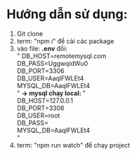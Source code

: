 # Hướng dẫn sử dụng:

1. Git clone 
2. term: "npm i" để cài các package
3. vào file: 
   <b>.env</b> đổi:<br/>"
    DB_HOST=remotemysql.com<br/>
    DB_PASS=UggwqidWu0<br/>
    DB_PORT=3306<br/>
    DB_USER=AaqlFWLEt4<br/>
    MYSQL_DB=AaqlFWLEt4<br/>
   " <b>-> mysql chạy local: </b>"<br/>
    DB_HOST=127.0.0.1<br/>
    DB_PORT=3306<br/>
    DB_USER=root<br/>
    DB_PASS=<br/>
    MYSQL_DB=AaqlFWLEt4<br/>
    "
4. term: "npm run watch" để chạy project
